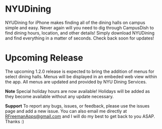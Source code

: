 # NYUDining
NYUDining for iPhone makes finding all of the dining halls on campus simple and easy. Never again will you need to dig through CampusDish to find dining hours, location, and other details! Simply download NYUDining and find everything in a matter of seconds. Check back soon for updates!

# Upcoming Release
The upcoming 1.2.0 release is expected to bring the addition of menus for select dining halls. Menus will be displayed in an embeded web view within the app. All menus are updated and provided by NYU Dining Services.

**Note**  Special holiday hours are now available! Holidays will be added as they become available without any update necessary.

**Support** To report any bugs, issues, or feedback, please use the issues page and add a new issue. You can also email me directly at RFreemanApps@gmail.com and I will do my best to get back to you ASAP. Thanks :)
